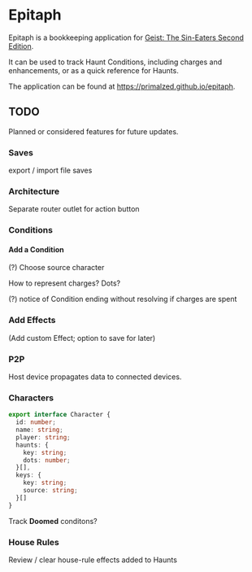 # Epitaph

Epitaph is a bookkeeping application for [Geist: The Sin-Eaters Second Edition](https://www.kickstarter.com/projects/200664283/geist-the-sin-eaters-2nd-edition).

It can be used to track Haunt Conditions, including charges and enhancements, or as a quick reference for Haunts.

The application can be found at https://primalzed.github.io/epitaph.

## TODO

Planned or considered features for future updates.

### Saves

export / import file saves

### Architecture

Separate router outlet for action button

### Conditions

#### Add a Condition

(?) Choose source character

How to represent charges?  Dots?

(?) notice of Condition ending without resolving if charges are spent

### Add Effects

(Add custom Effect; option to save for later)

### P2P

Host device propagates data to connected devices.

### Characters

```typescript
export interface Character {
  id: number;
  name: string;
  player: string;
  haunts: {
    key: string;
    dots: number;
  }[],
  keys: {
    key: string;
    source: string;
  }[]
}
```

Track **Doomed** conditons?

### House Rules

Review / clear house-rule effects added to Haunts
